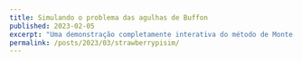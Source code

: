 ```yaml
---
title: Simulando o problema das agulhas de Buffon
published: 2023-02-05
excerpt: "Uma demonstração completamente interativa do método de Monte Carlo"
permalink: /posts/2023/03/strawberrypisim/ 
---
```



